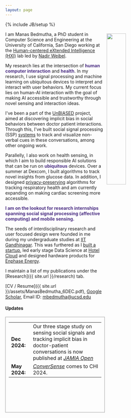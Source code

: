```yaml
---
layout: page
---
```

{% include JB/setup %}

<img style="float: right; width: 35%; padding: 6px;" src=" {{ site.url }}/assets/manas_profile.jpeg">

I am Manas Bedmutha, a PhD student in Computer Science and Engineering at the University of California, San Diego working at the [Human-centered eXtended Intelligence (HXI)](https://hxi.ucsd.edu/) lab led by [Nadir Weibel](https://hxi.ucsd.edu/author/nadir-weibel/).

My research lies at the intersection of <a style="color:#4b2e83"><b>human computer interaction</b></a> and <a style="color:#4b2e83"><b>health</b></a>. In my research, I use signal processing and machine learning on ubiquitous devices to interpret and interact with user behaviors. My current focus lies on human-AI interaction with the goal of making AI accessible and trustworthy through novel sensing and interaction ideas.

I've been a part of the [UnBIASED](https://www.unbiased.health) project, aimed at discovering implicit bias in social behaviors between doctor patient interactions. Through this, I've built social signal processing (SSP) [systems](https://dl.acm.org/doi/10.1145/3613904.3641998) to track and visualize non-verbal cues in these conversations, among other ongoing work. 

Parallelly, I also work on health sensing, in which I aim to build responsible AI solutions that can be run on <a style="color:#4b2e83"><b>ubiquitous</b></a> devices. Over a summer at Dexcom, I built algorithms to track novel insights from glucose data. In addition, I designed [privacy-preserving](https://dl.acm.org/doi/10.1145/3594739.3610733) algorithms for tracking respiratory health and am currently expanding on making cardiac screening more accessible.   

<a style="color:#4b2e83"><b>I am on the lookout for research internships spanning social signal processing (affective computing) and mobile sensing.</b></a>

The seeds of interdisciplinary research and user focused design were founded in me during my undergraduate studies at [IIT Gandhinagar](http://iitgn.ac.in/). This was furthered as I [built a startup](https://www.ahmedabadmirror.com/campusupbeat-being-their-own-boss/67780693.html), led early stage Data Science at [Hotel Cloud](https://www.linkedin.com/company/hotel-cloud/) and designed hardware products for [Enphase Energy](https://enphase.com).

I maintain a list of my publications under the [Research]({{ site.url }}/research) tab. 

[CV / Resume]({{ site.url }}/assets/ManasBedmutha_6DEC.pdf), [Google Scholar](https://scholar.google.com/citations?user=pQatwE0AAAAJ), 
Email ID: [mbedmutha@ucsd.edu](mailto:mbedmutha@ucsd.edu)  

#### Updates

<div style="height:300px;overflow:auto; border:1px solid #999; padding-left: 0.7em; padding-right: 0.7em">
<table>
<col width="100px">
<col width="650px">

  <tr>
    <td><b>Dec 2024:</b></td>
    <td> Our three stage study on sensing social signals and tracking implicit bias in doctor-patient conversations is now published at <i><a href="https://academic.oup.com/jamiaopen/article/7/4/ooae106/7826763">JAMIA Open</a></i></td>
  </tr>

  <tr>
    <td><b>May 2024:</b></td>
    <td><i><a href="https://dl.acm.org/doi/10.1145/3613904.3641998">ConverSense</a></i> comes to CHI 2024.</td>
  </tr>
</table>

  
